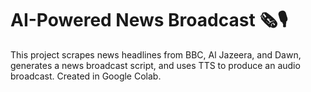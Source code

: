 # AI-Powered News Broadcast 🗞️🎙️

This project scrapes news headlines from BBC, Al Jazeera, and Dawn, generates a news broadcast script, and uses TTS to produce an audio broadcast. Created in Google Colab.
